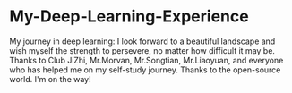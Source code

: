 # My-Deep-Learning-Experience
My journey in deep learning: I look forward to a beautiful landscape and wish myself the strength to persevere, no matter how difficult it may be.
Thanks to Club JiZhi, Mr.Morvan, Mr.Songtian, Mr.Liaoyuan, and everyone who has helped me on my self-study journey. Thanks to the open-source world.
I'm on the way!
